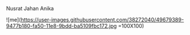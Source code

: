 Nusrat Jahan Anika

![me](https://user-images.githubusercontent.com/38272040/49679389-9477b180-fa50-11e8-9bdd-ba5109fbc172.jpg =100X100)
 
